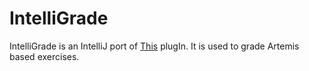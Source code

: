 # IntelliGrade

IntelliGrade is an IntelliJ port of [This](https://github.com/kit-sdq/programming-lecture-eclipse-artemis) plugIn. It is
used to grade Artemis based exercises.